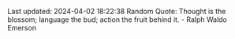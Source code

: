 Last updated: 2024-04-02 18:22:38
Random Quote: Thought is the blossom; language the bud; action the fruit behind it. - Ralph Waldo Emerson